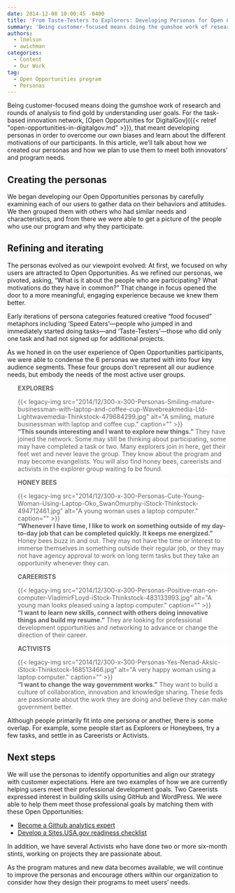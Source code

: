 ```yaml
---
date: 2014-12-08 10:00:45 -0400
title: 'From Taste-Testers to Explorers: Developing Personas for Open Opportunities'
summary: 'Being customer-focused means doing the gumshoe work of research and rounds of analysis to find gold by understanding user goals. For the task-based innovation network, Open Opportunities for DigitalGov, that meant developing personas in order to overcome our own biases and learn about the different motivations of our participants. In this article, we&#8217;ll talk about'
authors:
  - lnelson
  - awichman
categories:
  - Content
  - Our Work
tag:
  - Open Opportunities program
  - Personas
---
```


Being customer-focused means doing the gumshoe work of research and rounds of analysis to find gold by understanding user goals. For the task-based innovation network, [Open Opportunities for DigitalGov]({{< relref "open-opportunities-in-digitalgov.md" >}}), that meant developing personas in order to overcome our own biases and learn about the different motivations of our participants. In this article, we&#8217;ll talk about how we created our personas and how we plan to use them to meet both innovators&#8217; and program needs.

## Creating the personas

We began developing our Open Opportunities personas by carefully examining each of our users to gather data on their behaviors and attitudes. We then grouped them with others who had similar needs and characteristics, and from there we were able to get a picture of the people who use our program and why they participate.

## Refining and iterating

The personas evolved as our viewpoint evolved: At first, we focused on why users are attracted to Open Opportunities. As we refined our personas, we pivoted, asking, “What is it about the people who are participating? What motivations do they have in common?” That change in focus opened the door to a more meaningful, engaging experience because we knew them better.

Early iterations of persona categories featured creative “food focused” metaphors including ‘Speed Eaters&#8217;—people who jumped in and immediately started doing tasks—and ‘Taste-Testers&#8217;—those who did only one task and had not signed up for additional projects.

As we honed in on the user experience of Open Opportunities participants, we were able to condense the 6 personas we started with into four key audience segments. These four groups don’t represent all our audience needs, but embody the needs of the most active user groups.

<blockquote style="padding: 0 0 0px;background: #fff;border: 0;margin-bottom: 0px;text-align: left">
  <div class="one-half first">
    <strong>EXPLORERS</strong></p> {{< legacy-img src="2014/12/300-x-300-Personas-Smiling-mature-businessman-with-laptop-and-coffee-cup-Wavebreakmedia-Ltd-Lightwavemedia-Thinkstock-479684299.jpg" alt="A smiling, mature businessman with laptop and coffee cup." caption="" >}}
  </div>
  
  <div class="one-half">
    <strong>&#8220;This sounds interesting and I want to explore new things.&#8221;</strong> They have joined the network. Some may still be thinking about participating, some may have completed a task or two. Many explorers join in here, get their feet wet and never leave the group. They know about the program and may become evangelists. You will also find honey bees, careerists and activists in the explorer group waiting to be found.
  </div>
</blockquote>

<blockquote style="padding: 0 0 0px;background: #fff;border: 0;margin-bottom: 0px;text-align: left">
  <div class="one-half first">
    <strong>HONEY BEES</strong></p> {{< legacy-img src="2014/12/300-x-300-Personas-Cute-Young-Woman-Using-Laptop-Oko_SwanOmurphy-iStock-Thinkstock-494712461.jpg" alt="A young woman uses a laptop computer." caption="" >}}
  </div>
  
  <div class="one-half">
    <strong>&#8220;Whenever I have time, I like to work on something outside of my day-to-day job that can be completed quickly. It keeps me energized.&#8221;</strong> Honey bees buzz in and out. They may not have the time or interest to immerse themselves in something outside their regular job, or they may not have agency approval to work on long term tasks but they take an opportunity whenever they can.
  </div>
</blockquote>

<blockquote style="padding: 0 0 0px;background: #fff;border: 0;margin-bottom: 0px;text-align: left">
  <div class="one-half first">
    <strong>CAREERISTS</strong></p> {{< legacy-img src="2014/12/300-x-300-Personas-Positive-man-on-computer-VladimirFLoyd-iStock-Thinkstock-483133993.jpg" alt="A young man looks pleased using a laptop computer." caption="" >}}
  </div>
  
  <div class="one-half">
    <strong>&#8220;I want to learn new skills, connect with others doing innovative things and build my resume.&#8221;</strong> They are looking for professional development opportunities and networking to advance or change the direction of their career.
  </div>
</blockquote>

<blockquote style="padding: 0 0 0px;background: #fff;border: 0;margin-bottom: 0px;text-align: left">
  <div class="one-half first">
    <strong>ACTIVISTS</strong></p> {{< legacy-img src="2014/12/300-x-300-Personas-Yes-Nenad-Aksic-iStock-Thinkstock-168513466.jpg" alt="A very happy woman using a laptop computer." caption="" >}}
  </div>
  
  <div class="one-half">
    <strong>&#8220;I want to change the way government works.&#8221;</strong> They want to build a culture of collaboration, innovation and knowledge sharing. These feds are passionate about the work they are doing and believe they can make government better.
  </div>
</blockquote>

Although people primarily fit into one persona or another, there is some overlap. For example, some people start as Explorers or Honeybees, try a few tasks, and settle in as Careerists or Activists.

## Next steps

We will use the personas to identify opportunities and align our strategy with customer expectations. Here are two examples of how we are currently helping users meet their professional development goals. Two Careerists expressed interest in building skills using GitHub and WordPress. We were able to help them meet those professional goals by matching them with these Open Opportunities:

  * [Become a Github analytics expert](http://gsablogs.gsa.gov/dsic/2014/06/30/become-a-github-analytics-expert/)
  * [Develop a Sites.USA.gov readiness checklist](http://gsablogs.gsa.gov/dsic/2014/04/24/develop-a-readiness-checklist-sites-usa-gov/)

In addition, we have several Activists who have done two or more six-month stints, working on projects they are passionate about.

As the program matures and new data becomes available, we will continue to improve the personas and encourage others within our organization to consider how they design their programs to meet users&#8217; needs.